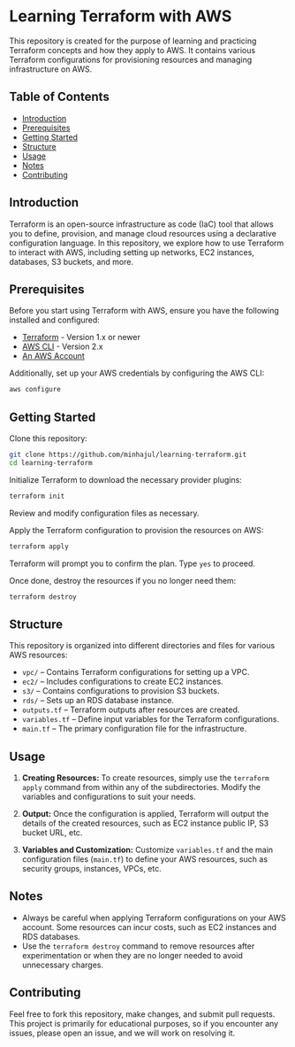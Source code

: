 # Learning Terraform with AWS

This repository is created for the purpose of learning and practicing Terraform concepts and how they apply to AWS. It contains various Terraform configurations for provisioning resources and managing infrastructure on AWS.

## Table of Contents

- [Introduction](#introduction)
- [Prerequisites](#prerequisites)
- [Getting Started](#getting-started)
- [Structure](#structure)
- [Usage](#usage)
- [Notes](#notes)
- [Contributing](#contributing)

## Introduction

Terraform is an open-source infrastructure as code (IaC) tool that allows you to define, provision, and manage cloud resources using a declarative configuration language. In this repository, we explore how to use Terraform to interact with AWS, including setting up networks, EC2 instances, databases, S3 buckets, and more.

## Prerequisites

Before you start using Terraform with AWS, ensure you have the following installed and configured:

- [Terraform](https://www.terraform.io/downloads.html) - Version 1.x or newer
- [AWS CLI](https://aws.amazon.com/cli/) - Version 2.x
- [An AWS Account](https://aws.amazon.com/)

Additionally, set up your AWS credentials by configuring the AWS CLI:

```bash
aws configure
```

## Getting Started

Clone this repository:

```bash
git clone https://github.com/minhajul/learning-terraform.git
cd learning-terraform
```

Initialize Terraform to download the necessary provider plugins:

```bash
terraform init
```

Review and modify configuration files as necessary.

Apply the Terraform configuration to provision the resources on AWS:

```bash
terraform apply
```

Terraform will prompt you to confirm the plan. Type `yes` to proceed.

Once done, destroy the resources if you no longer need them:

```bash
terraform destroy
```

## Structure

This repository is organized into different directories and files for various AWS resources:

- `vpc/` – Contains Terraform configurations for setting up a VPC.
- `ec2/` – Includes configurations to create EC2 instances.
- `s3/` – Contains configurations to provision S3 buckets.
- `rds/` – Sets up an RDS database instance.
- `outputs.tf` – Terraform outputs after resources are created.
- `variables.tf` – Define input variables for the Terraform configurations.
- `main.tf` – The primary configuration file for the infrastructure.

## Usage

1. **Creating Resources:** To create resources, simply use the `terraform apply` command from within any of the subdirectories. Modify the variables and configurations to suit your needs.

2. **Output:** Once the configuration is applied, Terraform will output the details of the created resources, such as EC2 instance public IP, S3 bucket URL, etc.

3. **Variables and Customization:** Customize `variables.tf` and the main configuration files (`main.tf`) to define your AWS resources, such as security groups, instances, VPCs, etc.

## Notes

- Always be careful when applying Terraform configurations on your AWS account. Some resources can incur costs, such as EC2 instances and RDS databases.
- Use the `terraform destroy` command to remove resources after experimentation or when they are no longer needed to avoid unnecessary charges.

## Contributing

Feel free to fork this repository, make changes, and submit pull requests. This project is primarily for educational purposes, so if you encounter any issues, please open an issue, and we will work on resolving it.
```